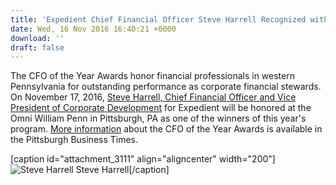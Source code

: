 ```yaml
---
title: 'Expedient Chief Financial Officer Steve Harrell Recognized with CFO of the Year Award'
date: Wed, 16 Nov 2016 16:40:21 +0000
download: ''
draft: false
---
```


The CFO of the Year Awards honor financial professionals in western Pennsylvania for outstanding performance as corporate financial stewards. On November 17, 2016, [Steve Harrell, Chief Financial Officer and Vice President of Corporate Development](http://www.bizjournals.com/pittsburgh/news/2016/11/16/meet-the-cfo-of-the-year-winners.html#g13) for Expedient will be honored at the Omni William Penn in Pittsburgh, PA as one of the winners of this year's program. [More information](http://www.bizjournals.com/pittsburgh/news/2016/11/16/meet-the-cfo-of-the-year-winners.html) about the CFO of the Year Awards is available in the Pittsburgh Business Times.

\[caption id="attachment\_3111" align="aligncenter" width="200"\]![Steve Harrell](//www.expedient.com/wp-content/uploads/2014/07/sharrell-200x300.jpg) Steve Harrell\[/caption\]